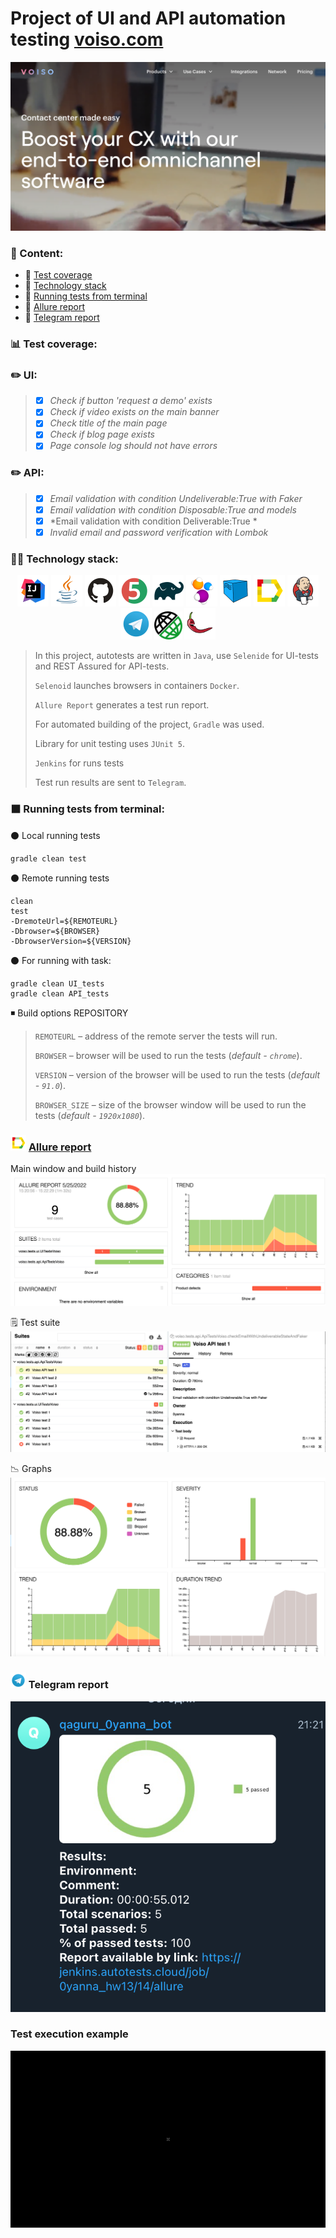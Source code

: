 # Project of UI and API automation testing <a target="_blank" href="https://voiso.com/">voiso.com</a>

![](images/voiso_main_page.png)

### :pencil: Content:
- :pushpin: [Test coverage](#bar_chart-Test-coverage)
- :pushpin: [Technology stack](#woman_technologist-Technology-stack)
- :pushpin: [Running tests from terminal](#black_large_square-Running-tests-from-terminal)
- :pushpin: [Allure report](#-Allure-report)
- :pushpin: [Telegram report](#-Telegram-report)


### :bar_chart:	Test coverage:
### :pencil2: UI:
> - [x] *Check if button 'request a demo' exists*
> - [x] *Check if video exists on the main banner*
> - [x] *Check title of the main page*
> - [x] *Check if blog page exists*
> - [x] *Page console log should not have errors*
> 
### :pencil2: API:
> - [x] *Email validation with condition Undeliverable:True with Faker*
> - [x] *Email validation with condition Disposable:True and models*
> - [x] *Email validation with condition Deliverable:True *
> - [x] *Invalid email and password verification with Lombok*


### :woman_technologist: Technology stack:
<p  align="center">
<a href="https://www.jetbrains.com/idea/"><img src="images/Intelij_IDEA.svg" width="50" height="50"  alt="IDEA" title="IntelliJ IDEA"/></a>
<a href="https://www.java.com/"><img src="images/Java.svg" width="50" height="50"  alt="Java" title="Java"/></a>
<a href="https://github.com/"><img src="images/GitHub.svg" width="50" height="50"  alt="Github" title="GitHub"/></a>
<a href="https://junit.org/junit5/"><img src="images/JUnit5.svg" width="50" height="50"  alt="JUnit 5" title="JUnit5"/></a>
<a href="https://gradle.org/"><img src="images/Gradle.svg" width="50" height="50"  alt="Gradle" title="Gradle"/></a>
<a href="https://selenide.org/"><img src="images/Selenide.svg" width="50" height="50"  alt="Selenide" title="Selenide"/></a>
<a href="https://aerokube.com/selenoid/"><img src="images/Selenoid.svg" width="50" height="50"  alt="Selenoid" title="Selenoid"/></a>
<a href="https://github.com/allure-framework/allure2"><img src="images/Allure_Report.svg" width="50" height="50"  alt="Allure" title="Allure"/></a>
<a href="https://www.jenkins.io/"><img src="images/Jenkins.svg" width="50" height="50"  alt="Jenkins" title="Jenkins"/></a>
<a href="https://www.telegram.com/"><img src="images/Telegram.svg" width="50" height="50"  alt="Telegram" title="Telegram"/></a>
<a href="https://rest-assured.io/"><img src="images/rest-assured.png" width="45" height="45"  alt="REST Assured" title="REST Assured"/></a>
<a href="https://projectlombok.org/"><img src="images/lombok.png" width="50" height="50"  alt="Lombok" title="Lombok"/></a>
</p>

> In this project, autotests are written in <code>Java</code>, use <code>Selenide</code> for UI-tests and REST Assured for API-tests.
>
> <code>Selenoid</code> launches browsers in containers <code>Docker</code>.
>
> <code>Allure Report</code> generates a test run report.
>
> For automated building of the project, <code>Gradle</code> was used.
>
> Library for unit testing uses <code>JUnit 5</code>.
>
> <code>Jenkins</code> for runs tests
>
> Test run results are sent to <code>Telegram</code>.

### :black_large_square: Running tests from terminal:
:black_circle:	Local running tests
```
gradle clean test
```
:black_circle:	Remote running tests
```
clean
test
-DremoteUrl=${REMOTEURL}
-Dbrowser=${BROWSER}
-DbrowserVersion=${VERSION}
```
:black_circle: For running with task:
```
gradle clean UI_tests
gradle clean API_tests
```

:black_medium_small_square:	Build options
REPOSITORY
> <code>REMOTEURL</code> – address of the remote server the tests will run.
>
> <code>BROWSER</code> – browser will be used to run the tests  (_default - <code>chrome</code>_).
>
> <code>VERSION</code> – version of the browser will be used to run the tests (_default - <code>91.0</code>_).
>
> <code>BROWSER_SIZE</code> – size of the browser window will be used to run the tests (_default - <code>1920x1080</code>_).

### <img src="images/Allure_Report.svg" width="25" height="25" /></a> <a target="_blank" href="https://jenkins.autotests.cloud/job/0yanna_hw13/allure/">Allure report</a>

Main window and build history
![](images/allure_report_all_tests.png)

:spiral_notepad:	Test suite
![](images/allureSuites.png)

:chart_with_downwards_trend:	Graphs
![](images/Graphs.png)

### <img src="images/Telegram.svg" width="25" height="25" /></a> Telegram report
![](images/telegram_report.png)

### Test execution example
<p align="center">
  <img title="Selenoid Video" src="images/24838d6398f7dd9febb7d1d5da55d51c.gif">
</p>